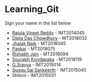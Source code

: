 # Learning_Git

Sign your name in the list below

- [Rajula Vineet Reddy](http://github.com/rajula96reddy/) - IMT2014045
- [Dipta Das Chowdhury](https://github.com/diptaddc/) - MT2018032
- [Jhalak Naik](https://github.com/JhalakNaik/) - MT2018045
- [Pankaj](http://github.com/panki989/) - MT2018075
- [Rishabh Jain](http://github.com/alchemaniac) - MT2018094
- [Sourabh Kondapaka](https://github.com/diningPhilosopher64) - MT2018119
- [G.Sravya](https://github.com/gangishettysravya/) - IMT2015014
- [Suggu Sai Sankeerth](https://github.com/SugguSaiSankeerth) - IMT2015040
- Shiloni - IMT2015031
